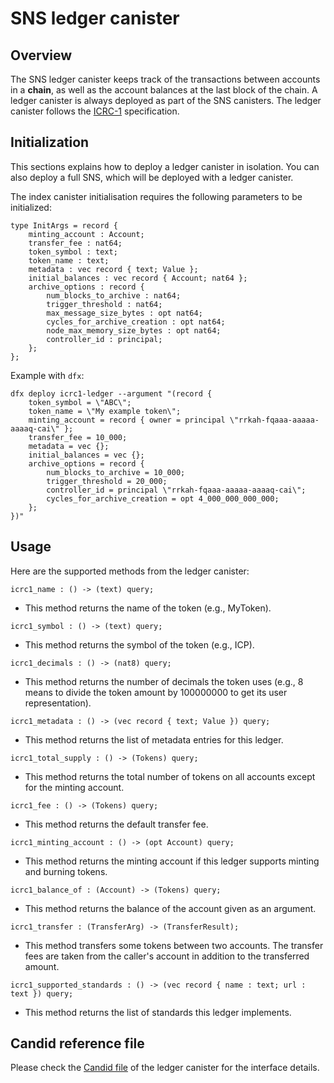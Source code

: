 # SNS ledger canister

## Overview

The SNS ledger canister keeps track of the transactions between accounts in a **chain**,
as well as the account balances at the last block of the chain.
A ledger canister is always deployed as part of the SNS canisters. 
The ledger canister follows the [ICRC-1](https://github.com/dfinity/ICRC-1) specification.

## Initialization

This sections explains how to deploy a ledger canister in isolation.
You can also deploy a full SNS, which will be deployed with a ledger canister.

The index canister initialisation requires the following parameters to be initialized:

```
type InitArgs = record {
    minting_account : Account;
    transfer_fee : nat64;
    token_symbol : text;
    token_name : text;
    metadata : vec record { text; Value };
    initial_balances : vec record { Account; nat64 };
    archive_options : record {
        num_blocks_to_archive : nat64;
        trigger_threshold : nat64;
        max_message_size_bytes : opt nat64;
        cycles_for_archive_creation : opt nat64;
        node_max_memory_size_bytes : opt nat64;
        controller_id : principal;
    };
};
```

Example with `dfx`:

```shell
dfx deploy icrc1-ledger --argument "(record {
    token_symbol = \"ABC\";
    token_name = \"My example token\";
    minting_account = record { owner = principal \"rrkah-fqaaa-aaaaa-aaaaq-cai\" };
    transfer_fee = 10_000;
    metadata = vec {};
    initial_balances = vec {};
    archive_options = record {
        num_blocks_to_archive = 10_000;
        trigger_threshold = 20_000;
        controller_id = principal \"rrkah-fqaaa-aaaaa-aaaaq-cai\";
        cycles_for_archive_creation = opt 4_000_000_000_000;
    };
})"
```

## Usage

Here are the supported methods from the ledger canister:

```
icrc1_name : () -> (text) query;
```
- This method returns the name of the token (e.g., MyToken).

```
icrc1_symbol : () -> (text) query;
```
- This method returns the symbol of the token (e.g., ICP).

```
icrc1_decimals : () -> (nat8) query;
```
- This method returns the number of decimals the token uses (e.g., 8 means to divide the token amount by 100000000 to get its user representation).

```
icrc1_metadata : () -> (vec record { text; Value }) query;
```
- This method returns the list of metadata entries for this ledger. 

```
icrc1_total_supply : () -> (Tokens) query;
```
- This method returns the total number of tokens on all accounts except for the minting account.

```
icrc1_fee : () -> (Tokens) query;
```
- This method returns the default transfer fee.

```
icrc1_minting_account : () -> (opt Account) query;
```
- This method returns the minting account if this ledger supports minting and burning tokens.

```
icrc1_balance_of : (Account) -> (Tokens) query;
```
- This method returns the balance of the account given as an argument.

```
icrc1_transfer : (TransferArg) -> (TransferResult);
```
- This method transfers some tokens between two accounts. The transfer fees are taken from the caller's account in addition to the transferred amount.

```
icrc1_supported_standards : () -> (vec record { name : text; url : text }) query;
```
- This method returns the list of standards this ledger implements.

## Candid reference file

Please check the [Candid file](https://gitlab.com/dfinity-lab/public/ic/-/blob/master/rs/rosetta-api/icrc1/ledger/icrc1.did) of the ledger canister for the interface details.


